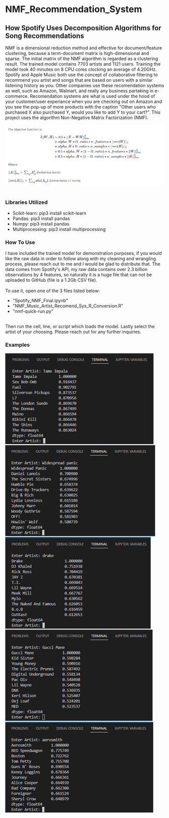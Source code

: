 # NMF_Recommendation_System
## How Spotify Uses Decomposition Algorithms for Song Recommendations
NMF is a dimensional reduction method and effective for document/feature clustering, because a term-document matrix is high-dimensional and sparse. 
The initial matrix of the NMF algorithm is regarded as a clustering result. The trained model contains 7703 artists and 1121 users. Training the model took 40 minutes on 8 CPU cores clocking an average of 4.20GHz. Spotify and Apple Music both use the concept of collaborative filtering to recommend you artist and songs that are based on users with a similar listening history as you. Other companies use these recomendation systems as well, such as Amazon, Walmart, and really any business partaking in e-commerce. Recomendation systems are what is used under the hood of your customer/user experiance when you are checking out on Amazon and you see the pop-up of more products with the caption "Other users who purchased X also purchased Y, would you like to add Y to your cart?". This project uses the algorithm Non-Negative Matrix Factorization (NMF).
<br><br>
![Screenshot](nmf-function.PNG)
<br><br>
### Libraries Utilized
- Scikit-learn: pip3 install scikit-learn
- Pandas: pip3 install pandas
- Numpy: pip3 install pandas
- Multiprocessing: pip3 install multiprocessing

### How To Use
I have included the trained model for demonstration purposes, if you would like the raw data in order to follow along 
with my cleaning and wrangling process, please reach out to me and I would be glad to distribute that. The data comes from Spotify's API, my raw data contains over 2.3 billion observations by 4 features, so naturally it is a huge file that can not be uploaded to GitHub (file is a 1.2Gb CSV file). 
<br><br>
To use it, open one of the 3 files listed below: <br>
- "Spotify_NMF_Final.ipynb"
- "NMF_Music_Artist_Recomend_Sys_R_Conversion.R"
- "nmf-quick-run.py" <br>
<br>
Then run the cell, line, or script which loads the model. Lastly select the artist of your choosing.
Please reach out for any further inquiries. 

### Examples
![Screenshot](example1.PNG)
![Screenshot](example2.PNG)
![Screenshot](example3.PNG)
![Screenshot](example4.PNG)
![Screenshot](example5.PNG)
